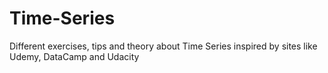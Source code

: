 # Time-Series

Different exercises, tips and theory about Time Series inspired by sites like Udemy, DataCamp and Udacity
